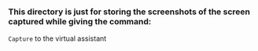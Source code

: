 ### This directory is just for storing the screenshots of the screen captured while giving the command:
 ```Capture```
to the virtual assistant